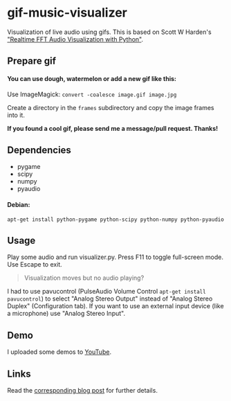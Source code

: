 gif-music-visualizer
====================
Visualization of live audio using gifs. This is based on Scott W Harden's ["Realtime FFT Audio Visualization with Python"](http://www.swharden.com/blog/2013-05-09-realtime-fft-audio-visualization-with-python/).

Prepare gif
-----------
#### You can use dough, watermelon or add a new gif like this:

Use ImageMagick:
`convert -coalesce image.gif image.jpg`

Create a directory in the `frames` subdirectory and copy the image frames into it.

**If you found a cool gif, please send me a message/pull request. Thanks!**

Dependencies
------------
* pygame
* scipy
* numpy
* pyaudio

#### Debian:
```
apt-get install python-pygame python-scipy python-numpy python-pyaudio
```

Usage
-----
Play some audio and run visualizer.py. Press F11 to toggle full-screen mode. Use Escape to exit.

> Visualization moves but no audio playing?

I had to use pavucontrol (PulseAudio Volume Control `apt-get install pavucontrol`) to select "Analog Stereo Output" instead of "Analog Stereo Duplex" (Configuration tab). If you want to use an external input device (like a microphone) use "Analog Stereo Input".

Demo
----
I uploaded some demos to [YouTube](https://www.youtube.com/channel/UC_ndlMTsT9kaZq_8uoC3RiQ).

Links
-----
Read the [corresponding blog post](http://randomprojects.de/blog/gif-music-visualization/) for further details.
